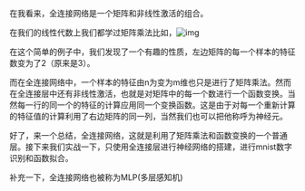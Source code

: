 在我看来，全连接网络是一个矩阵和非线性激活的组合。


在我们的线性代数上我们都学过矩阵乘法比如，![img](https://file+.vscode-resource.vscode-cdn.net/Users/gw/Desktop/MyAILearning/MyAILearning/ALLConnectedLayer/%E6%88%AA%E5%B1%8F2024-08-28%2021.07.37.png "矩阵乘法示意图")

在这个简单的例子中，我们发现了一个有趣的性质，左边矩阵的每一个样本的特征数变为了2（原来是3）。

而在全连接网络中，一个样本的特征由n为变为m维也只是进行了矩阵乘法。然而在全连接层中还有非线性激活，也就是对矩阵中的每一个数进行一个函数变换。当然每一行的同一个的特征的计算应用同一个变换函数。这是由于对每一个重新计算的特征值的计算利用了右边矩阵的同一列，当然我们也可以把他称呼为神经元。


好了，来一个总结，全连接网络，这就是利用了矩阵乘法和函数变换的一个普通层。接下来我们实战一下，只使用全连接层进行神经网络的搭建，进行mnist数字识别和函数拟合。


补充一下，全连接网络也被称为MLP(多层感知机)
